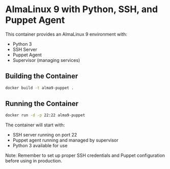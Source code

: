 # AlmaLinux 9 with Python, SSH, and Puppet Agent

This container provides an AlmaLinux 9 environment with:
- Python 3
- SSH Server
- Puppet Agent
- Supervisor (managing services)

## Building the Container

```bash
docker build -t alma9-puppet .
```

## Running the Container

```bash
docker run -d -p 22:22 alma9-puppet
```

The container will start with:
- SSH server running on port 22
- Puppet agent running and managed by supervisor
- Python 3 available for use

Note: Remember to set up proper SSH credentials and Puppet configuration before using in production.
